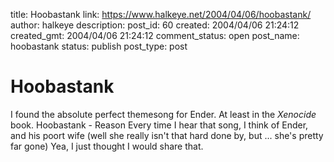title: Hoobastank
link: https://www.halkeye.net/2004/04/06/hoobastank/
author: halkeye
description: 
post_id: 60
created: 2004/04/06 21:24:12
created_gmt: 2004/04/06 21:24:12
comment_status: open
post_name: hoobastank
status: publish
post_type: post

# Hoobastank

I found the absolute perfect themesong for Ender. At least in the _Xenocide_ book. Hoobastank - Reason Every time I hear that song, I think of Ender, and his poort wife (well she really isn't that hard done by, but ... she's pretty far gone) Yea, I just thought I would share that.